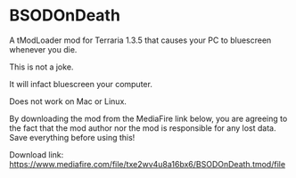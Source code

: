 # BSODOnDeath
A tModLoader mod for Terraria 1.3.5 that causes your PC to bluescreen whenever you die.

This is not a joke.

It will infact bluescreen your computer.

Does not work on Mac or Linux.

By downloading the mod from the MediaFire link below, you are agreeing to the fact that the mod author nor the mod is responsible for any lost data. Save everything before using this!

Download link: https://www.mediafire.com/file/txe2wv4u8a16bx6/BSODOnDeath.tmod/file
